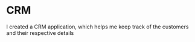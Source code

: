 # CRM
I created a CRM application, which helps me keep track of the customers and their respective details
